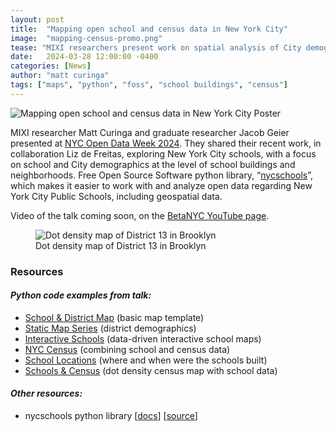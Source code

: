 ```yaml
---
layout: post
title:  "Mapping open school and census data in New York City"
image:  "mapping-census-promo.png"
tease: "MIXI researchers present work on spatial analysis of City demographics at NYC Open Data week."
date:   2024-03-28 12:00:00 -0400
categories: [News]
author: "matt curinga"
tags: ["maps", "python", "foss", "school buildings", "census"]
---
```



<img src="/assets/images/blog/mapping-census-nyc.png" 
    alt="Mapping open school and census data in New York City Poster" class="my-2 d-block img-fluid mx-auto">


MIXI researcher Matt Curinga and graduate researcher Jacob Geier presented at [NYC Open Data Week 2024](https://2024.open-data.nyc/event/mapping-open-school-and-census-data-in-new-york-city/). They shared their recent work, in collaboration Liz de Freitas, exploring New York City schools, with a focus on school and City demographics at the level of school buildings and neighborhoods. Free Open Source Software python library, “[nycschools](https://adelphi-ed-tech.github.io/nycschools/intro.html)”, which makes it easier to work with and analyze open data regarding New York City Public Schools, including geospatial data.

Video of the talk coming soon, on the [BetaNYC YouTube page](https://www.youtube.com/@betanyc/videos).

<figure>
    <img src="/assets/images/blog/district-13-density-map-bk.png" alt="Dot density map of District 13 in Brooklyn" class="figure-img img-fluid d-block mx-auto">
  <figcaption class="fw-bold text-center">Dot density map of District 13 in Brooklyn</figcaption>
</figure>

### Resources

#### _Python code examples from talk:_

- [School & District Map](https://colab.research.google.com/drive/1ftLHwWrzt3JoXTrbQBx99CNQ8xFXsKlK?usp=sharing) (basic map template)
- [Static Map Series](https://colab.research.google.com/drive/1F_oBhu15OMoH_cmbsxEAdGZ1wWZEW2go?usp=sharing) (district demographics)
- [Interactive Schools](https://colab.research.google.com/drive/1mT5y8IpwJVcSQ8e-zYrqTgNO0yh1Cb71?usp=sharing) (data-driven interactive school maps)
- [NYC Census](https://colab.research.google.com/drive/1r4NrTIJQBjHYb66U4q6qHkoYVtGJO2IU?usp=sharing) (combining school and census data)
- [School Locations](https://colab.research.google.com/drive/1bdbXKkYLNUevYbCMRN_fA1-Kyve4GPkN?usp=sharing) (where and when were the schools built)
- [Schools & Census](https://colab.research.google.com/drive/19K_P9qQcPQ1-r-pV6BKgTbGgETUjjfzv?usp=sharing) (dot density census map with school data)

#### _Other resources:_

- nycschools python library
    [[docs](https://adelphi-ed-tech.github.io/nycschools/intro.html)]
    [[source](https://github.com/adelphi-ed-tech/nycschools")]
